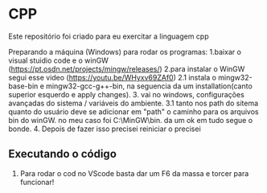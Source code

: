 # CPP
Este repositório foi criado para eu exercitar a linguagem cpp

Preparando a máquina (Windows) para rodar os programas:
1.baixar o visual stuidio code e o winGW (https://pt.osdn.net/projects/mingw/releases/)
2.para instalar o WinGW segui esse video (https://youtu.be/WHyxv69ZAf0)
    2.1 instala o mingw32-base-bin e mingw32-gcc-g++-bin, na seguencia da um installation(canto superior esquerdo e apply changes).
3. vai no windows, configurações avançadas do sistema / variáveis do ambiente.
    3.1 tanto nos path do sitema quanto do usuário deve se adicionar em "path" o caminho para os arquivos bin do winGW. no meu caso foi C:\MinGW\bin. da um ok em tudo segue o bonde.
4. Depois de fazer isso precisei reiniciar o precisei

## Executando o código
1. Para rodar o cod no VScode basta dar um F6 da massa e torcer para funcionar!

